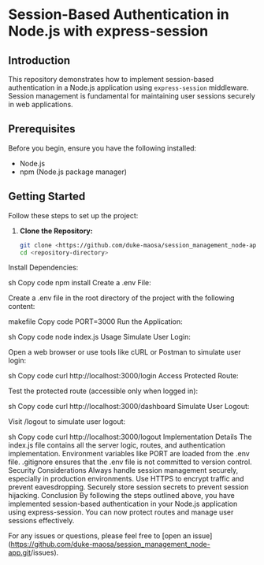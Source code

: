 # Session-Based Authentication in Node.js with express-session

## Introduction

This repository demonstrates how to implement session-based authentication in a Node.js application using `express-session` middleware. Session management is fundamental for maintaining user sessions securely in web applications.

## Prerequisites

Before you begin, ensure you have the following installed:

- Node.js
- npm (Node.js package manager)

## Getting Started

Follow these steps to set up the project:

1. **Clone the Repository:**

   ```sh
   git clone <https://github.com/duke-maosa/session_management_node-app.git>
   cd <repository-directory>
Install Dependencies:

sh
Copy code
npm install
Create a .env File:

Create a .env file in the root directory of the project with the following content:

makefile
Copy code
PORT=3000
Run the Application:

sh
Copy code
node index.js
Usage
Simulate User Login:

Open a web browser or use tools like cURL or Postman to simulate user login:

sh
Copy code
curl http://localhost:3000/login
Access Protected Route:

Test the protected route (accessible only when logged in):

sh
Copy code
curl http://localhost:3000/dashboard
Simulate User Logout:

Visit /logout to simulate user logout:

sh
Copy code
curl http://localhost:3000/logout
Implementation Details
The index.js file contains all the server logic, routes, and authentication implementation.
Environment variables like PORT are loaded from the .env file.
.gitignore ensures that the .env file is not committed to version control.
Security Considerations
Always handle session management securely, especially in production environments.
Use HTTPS to encrypt traffic and prevent eavesdropping.
Securely store session secrets to prevent session hijacking.
Conclusion
By following the steps outlined above, you have implemented session-based authentication in your Node.js application using express-session. You can now protect routes and manage user sessions effectively.

For any issues or questions, please feel free to [open an issue](<https://github.com/duke-maosa/session_management_node-app.git>/issues).